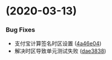 #  (2020-03-13)


### Bug Fixes

* 支付宝计算签名时区设置 ([4a46e04](https://github.com/xuyuanxiang/janus-server-sdk/commit/4a46e0494e0a79ef5a7481b1248e4cd4b0c6adf7))
* 解决时区导致单元测试失败 ([dae3838](https://github.com/xuyuanxiang/janus-server-sdk/commit/dae3838845cd04f8c6fc9b52be45df88fcaefd8e))



